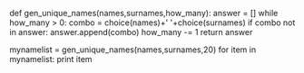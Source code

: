 def gen_unique_names(names,surnames,how_many):
    answer = []
    while how_many > 0:
        combo = choice(names)+' '+choice(surnames)
        if combo not in answer:
            answer.append(combo)
            how_many -= 1
    return answer

mynamelist = gen_unique_names(names,surnames,20)
for item in mynamelist:
    print item

